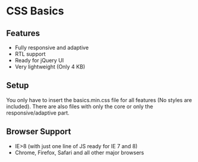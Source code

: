 CSS Basics
==========

Features
--------
- Fully responsive and adaptive
- RTL support
- Ready for jQuery UI
- Very lightweight (Only 4 KB)

Setup
-----
You only have to insert the basics.min.css file for all features (No styles are included).
There are also files with only the core or only the responsive/adaptive part.

Browser Support
---------------
- IE>8 (with just one line of JS ready for IE 7 and 8)
- Chrome, Firefox, Safari and all other major browsers
